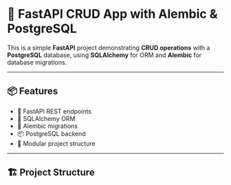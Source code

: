 # 🚀 FastAPI CRUD App with Alembic & PostgreSQL

This is a simple **FastAPI** project demonstrating **CRUD operations** with a **PostgreSQL** database, using **SQLAlchemy** for ORM and **Alembic** for database migrations.

---

## 📦 Features

- 🔧 FastAPI REST endpoints
- 🧰 SQLAlchemy ORM
- 📜 Alembic migrations
- 📦 PostgreSQL backend
- 📁 Modular project structure

---

## 🏗️ Project Structure


